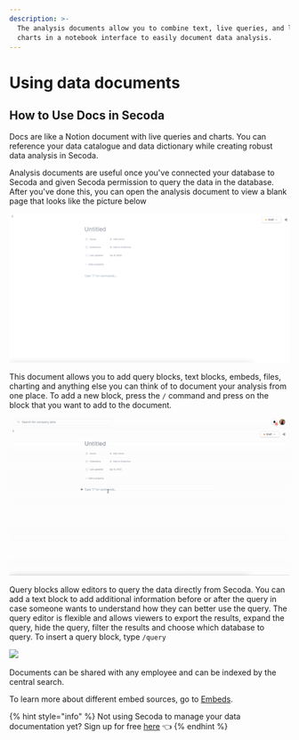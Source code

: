 ```yaml
---
description: >-
  The analysis documents allow you to combine text, live queries, and live
  charts in a notebook interface to easily document data analysis.
---
```


# Using data documents

## How to Use Docs in Secoda

Docs are like a Notion document with live queries and charts. You can reference your data catalogue and data dictionary while creating robust data analysis in Secoda.&#x20;

Analysis documents are useful once you've connected your database to Secoda and given Secoda permission to query the data in the database. After you've done this, you can open the analysis document to view a blank page that looks like the picture below

![](<../../.gitbook/assets/Screen Shot 2022-04-09 at 3.53.57 PM.png>)

This document allows you to add query blocks, text blocks, embeds, files, charting and anything else you can think of to document your analysis from one place. To add a new block, press the `/` command and press on the block that you want to add to the document.

![](<../../.gitbook/assets/ezgif.com-gif-maker (6).gif>)

Query blocks allow editors to query the data directly from Secoda. You can add a text block to add additional information before or after the query in case someone wants to understand how they can better use the query. The query editor is flexible and allows viewers to export the results, expand the query, hide the query, filter the results and choose which database to query. To insert a query block, type `/query`

![](https://downloads.intercomcdn.com/i/o/392623010/47a20cf8e1c493f67e822b7b/Screen+Shot+2021-09-21+at+2.32.24+PM.png)

Documents can be shared with any employee and can be indexed by the central search.&#x20;

To learn more about different embed sources, go to [Embeds](../embeds.md).&#x20;

{% hint style="info" %}
Not using Secoda to manage your data documentation yet? Sign up for free [here](http://app.secoda.co/) 👈
{% endhint %}
